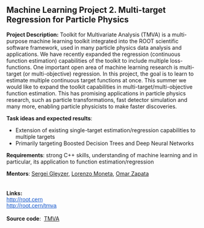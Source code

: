 <h2>Machine Learning Project 2. Multi-target Regression for Particle Physics</h2>

<p class="p1"><span class="s1"><b>Project Description:</b> Toolkit for Multivariate Analysis (TMVA) is a multi-purpose machine learning toolkit integrated into the ROOT scientific software framework, used in many particle physics data analysis and applications. We have recently expanded the regression (continuous function estimation) capabilities of the toolkit to include multiple loss-functions. One important open area of machine learning research is multi-target (or multi-objective) regression. In this project, the goal is to learn to estimate multiple continuous target functions at once. This summer we would like to expand the toolkit capabilities in multi-target/multi-objective function estimation. This has promising applications in particle physics research, such as particle transformations, fast detector simulation and many more, enabling particle physicists to make faster discoveries. </span></p>

<p class="p1"><span class="s1"><strong>Task ideas and expected results</strong>: </span></p>

<ul>
        <li class="p1">Extension of existing single-target estimation/regression capabilities to multiple targets</li>
        <li class="p1">Primarily targeting Boosted Decision Trees and Deep Neural Networks</li>
</ul>

<p class="p1"><span class="s1"><strong>Requirements</strong>: strong C++ skills, understanding of machine learning and in particular, its application to function estimation/regression</span></p>

<p class="p1"><strong>Mentors</strong>: <a href="mailto:sft-gsoc-AT-cern-dot-ch?subject=Multi-Target%2FObjective%20Regression%20using%20Machine%20Learning%20for%20Particle%20Physics">Sergei Gleyzer</a>​, <a href="mailto:sft-gsoc-AT-cern-dot-ch?subject=Multi-Target%2FObjective%20Regression%20using%20Machine%20Learning%20for%20Particle%20Physics">Lorenzo Moneta</a><span class="s1">, </span><a href="mailto:sft-gsoc-AT-cern-dot-ch?subject=Multi-Target%2FObjective%20Regression%20using%20Machine%20Learning%20for%20Particle%20Physics">Omar Zapata</a><br />
<br />
<br />
<strong>Links:</strong><br />
<a href="https://root.cern/" style="text-decoration:none;"><span style="font-size:14.666666666666666px;font-family:Arial;color:#1155cc;background-color:transparent;font-weight:400;font-style:normal;font-variant:normal;text-decoration:underline;vertical-align:baseline;">http://root.cern<br />
http://root.cern/tmva</span></a><br />
<br />
<span class="s1"><strong>Source code</strong>:&nbsp; <a href="https://github.com/root-mirror/root/tree/master/tmva"><span class="s2">TMVA</span></a></span></p>
